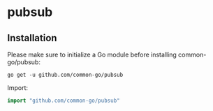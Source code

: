 # pubsub

## Installation

Please make sure to initialize a Go module before installing common-go/pubsub:

```shell
go get -u github.com/common-go/pubsub
```

Import:

```go
import "github.com/common-go/pubsub"
```

